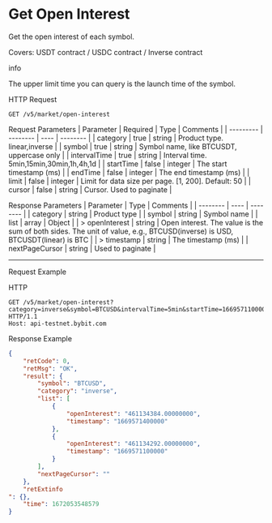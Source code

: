 # Get Open Interest

Get the open interest of each symbol.

Covers: USDT contract / USDC contract / Inverse contract

info

The upper limit time you can query is the launch time of the symbol.

HTTP Request
```http
GET /v5/market/open-interest
```

Request Parameters
| Parameter | Required | Type | Comments |
| --------- | -------- | ---- | -------- |
| category | true | string | Product type. linear,inverse |
| symbol | true | string | Symbol name, like BTCUSDT, uppercase only |
| intervalTime | true | string | Interval time. 5min,15min,30min,1h,4h,1d |
| startTime | false | integer | The start timestamp (ms) |
| endTime | false | integer | The end timestamp (ms) |
| limit | false | integer | Limit for data size per page. [1, 200]. Default: 50 |
| cursor | false | string | Cursor. Used to paginate |

Response Parameters
| Parameter | Type | Comments |
| -------- | ---- | -------- |
| category | string | Product type |
| symbol | string | Symbol name |
| list | array | Object |
| > openInterest | string | Open interest. The value is the sum of both sides. The unit of value, e.g., BTCUSD(inverse) is USD, BTCUSDT(linear) is BTC |
| > timestamp | string | The timestamp (ms) |
| nextPageCursor | string | Used to paginate |

---


Request Example

HTTP
```http
GET /v5/market/open-interest?category=inverse&symbol=BTCUSD&intervalTime=5min&startTime=1669571100000&endTime=1669571400000 HTTP/1.1
Host: api-testnet.bybit.com
```

Response Example
```json
{
    "retCode": 0,
    "retMsg": "OK",
    "result": {
        "symbol": "BTCUSD",
        "category": "inverse",
        "list": [
            {
                "openInterest": "461134384.00000000",
                "timestamp": "1669571400000"
            },
            {
                "openInterest": "461134292.00000000",
                "timestamp": "1669571100000"
            }
        ],
        "nextPageCursor": ""
    },
    "retExtinfo
": {},
    "time": 1672053548579
}
```

